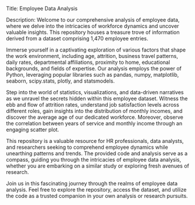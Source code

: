 Title: Employee Data Analysis

Description:
Welcome to our comprehensive analysis of employee data, where we delve into the intricacies of workforce dynamics and uncover valuable insights. This repository houses a treasure trove of information derived from a dataset comprising 1,470 employee entries.

Immerse yourself in a captivating exploration of various factors that shape the work environment, including age, attrition, business travel patterns, daily rates, departmental affiliations, proximity to home, educational backgrounds, and fields of expertise. Our analysis employs the power of Python, leveraging popular libraries such as pandas, numpy, matplotlib, seaborn, scipy.stats, plotly, and statsmodels.

Step into the world of statistics, visualizations, and data-driven narratives as we unravel the secrets hidden within this employee dataset. Witness the ebb and flow of attrition rates, understand job satisfaction levels across different roles, gain insights into the distribution of monthly incomes, and discover the average age of our dedicated workforce. Moreover, observe the correlation between years of service and monthly income through an engaging scatter plot.

This repository is a valuable resource for HR professionals, data analysts, and researchers seeking to comprehend employee dynamics while unearthing patterns and trends. The provided code and analysis serve as a compass, guiding you through the intricacies of employee data analysis, whether you are embarking on a similar study or exploring fresh avenues of research.

Join us in this fascinating journey through the realms of employee data analysis. Feel free to explore the repository, access the dataset, and utilize the code as a trusted companion in your own analysis or research pursuits.
